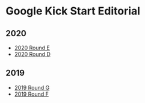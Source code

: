 # Google Kick Start Editorial

## 2020

- [2020 Round E](/editorial/kick-start/2020E/)
- [2020 Round D](./2020D/)

## 2019

- [2019 Round G](/editorial/kick-start/2019G/)
- [2019 Round F](/editorial/kick-start/2019F/)
